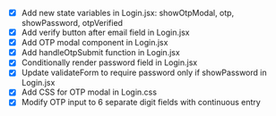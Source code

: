 - [x] Add new state variables in Login.jsx: showOtpModal, otp, showPassword, otpVerified
- [x] Add verify button after email field in Login.jsx
- [x] Add OTP modal component in Login.jsx
- [x] Add handleOtpSubmit function in Login.jsx
- [x] Conditionally render password field in Login.jsx
- [x] Update validateForm to require password only if showPassword in Login.jsx
- [x] Add CSS for OTP modal in Login.css
- [x] Modify OTP input to 6 separate digit fields with continuous entry
